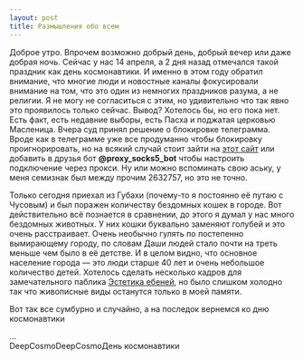 ```yaml
---
layout: post
title: Размышления обо всем
---
```


Доброе утро. Впрочем возможно добрый день, добрый вечер или даже добрая ночь. Сейчас у нас 14 апреля, а 2 дня назад отмечался такой праздник как день космонавтики. И именно в этом году обратил внимание, что многие люди и новостные каналы фокусировали внимание на том, что это один из немногих праздников разума, а не религии. Я не могу не согласиться с этим, но удивительно что так явно это проявилось только сейчас. Вывод? Хотелось бы, но его пока нет. Есть факт, есть недавние выборы, есть Пасха и поджатая церковью Масленица. 
Вчера суд принял решение о блокировке телеграмма. Вроде как в телеграмме уже все продуманно чтобы блокировку проигнорировать, но на всякий случай стоит зайти на [этот сайт]( telegram.veesecurity.com/) или добавить в друзья бот **@proxy_socks5_bot** чтобы настроить подключение через прокси. Ну или можно вспоминать свою аську, у меня семизнак был между прочим 2632757, но это не точно.

Только сегодня приехал из Губахи (почему-то я постоянно её путаю с Чусовым) и был поражен количеству бездомных кошек в городе. Вот действительно всё познается в сравнении, до этого я думал у нас много бездомных животных. У них кошки буквально заменяют голубей и это очень расстраивает. Очень необычно гулять по постепенно вымирающему городу, по словам Даши людей стало почти на треть меньше чем было в её детстве. И в целом видно, что основное население города — это люди старше 40 лет и очень небольшое количество детей. Хотелось сделать несколько кадров для замечательного паблика [Эстетика ебеней](https://vk.com/yebenya), но было слишком холодно так что живописные виды останутся только в моей памяти. 

Вот так все сумбурно и случайно, а на последок вернемся ко дню космонавтики 

<div id="cp_widget_cc5b533a-c731-4818-b76d-e66732b3a4c3">...</div><script type="text/javascript">
var cpo = []; cpo["_object"] ="cp_widget_cc5b533a-c731-4818-b76d-e66732b3a4c3"; cpo["_fid"] = "A8BA2PumZybU";
var _cpmp = _cpmp || []; _cpmp.push(cpo);
(function() { var cp = document.createElement("script"); cp.type = "text/javascript";
cp.async = true; cp.src = "//www.cincopa.com/media-platform/runtime/libasync.js";
var c = document.getElementsByTagName("script")[0];
c.parentNode.insertBefore(cp, c); })(); </script><noscript><span>DeepCosmo</span><span>DeepCosmo</span><span>День космонавтики</span></noscript>
